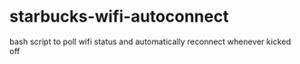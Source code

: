 starbucks-wifi-autoconnect
==========================

bash script to poll wifi status and automatically reconnect whenever kicked off 
